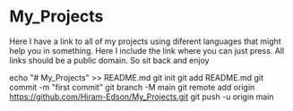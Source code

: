 # My_Projects
Here I have a link to all of my projects using diferent languages that might help you in something. Here I include the link where you can just press. All links should be a public domain. So sit back and enjoy

echo "# My_Projects" >> README.md
git init
git add README.md
git commit -m "first commit"
git branch -M main
git remote add origin https://github.com/Hiram-Edson/My_Projects.git
git push -u origin main
